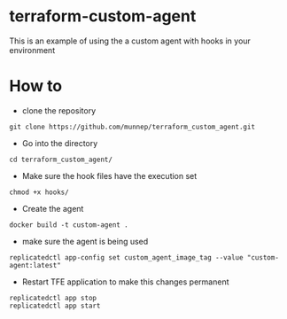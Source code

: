 # terraform-custom-agent

This is an example of using the a custom agent with hooks in your environment

# How to

- clone the repository
```
git clone https://github.com/munnep/terraform_custom_agent.git
```
- Go into the directory
```
cd terraform_custom_agent/
```
- Make sure the hook files have the execution set
```
chmod +x hooks/
```
- Create the agent
```
docker build -t custom-agent .
```
- make sure the agent is being used
```
replicatedctl app-config set custom_agent_image_tag --value "custom-agent:latest"
```
- Restart TFE application to make this changes permanent
```
replicatedctl app stop
replicatedctl app start
```

